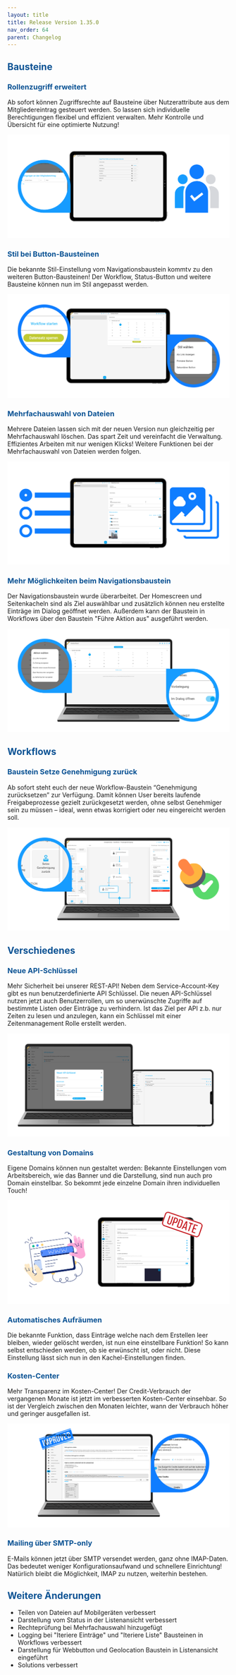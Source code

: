 ```yaml
---
layout: title
title: Release Version 1.35.0
nav_order: 64
parent: Changelog
---
```


## <span style="color:#0b5394">**Bausteine**</span>

### <span style="color:#0b5394">**Rollenzugriff erweitert**</span>

Ab sofort können Zugriffsrechte auf Bausteine über Nutzerattribute aus dem Mitgliedereintrag gesteuert werden. So lassen sich individuelle Berechtigungen flexibel und effizient verwalten. Mehr Kontrolle und Übersicht für eine optimierte Nutzung!

![improved-brick-access](\assets\changelog\1-35\improved-brick-access.png 'improved-brick-access')

### <span style="color:#0b5394">**Stil bei Button-Bausteinen**</span>

Die bekannte Stil-Einstellung vom Navigationsbaustein kommtv zu den weiteren Button-Bausteinen!
Der Workflow, Status-Button und weitere Bausteine können nun im Stil angepasst werden.

![improved-button-style](\assets\changelog\1-35\improved-button-style.png 'improved-button-style')

### <span style="color:#0b5394">**Mehrfachauswahl von Dateien**</span>

Mehrere Dateien lassen sich mit der neuen Version nun gleichzeitig per Mehrfachauswahl löschen.
Das spart Zeit und vereinfacht die Verwaltung.
Effizientes Arbeiten mit nur wenigen Klicks! Weitere Funktionen bei der Mehrfachauswahl von Dateien werden folgen.

![improved-file-selection](\assets\changelog\1-35\improved-file-selection.png 'improved-file-selection')

### <span style="color:#0b5394">**Mehr Möglichkeiten beim Navigationsbaustein**</span>

Der Navigationsbaustein wurde überarbeitet.
Der Homescreen und Seitenkacheln sind als Ziel auswählbar und zusätzlich können neu erstellte Einträge im Dialog geöffnet werden.
Außerdem kann der Baustein in Workflows über den Baustein "Führe Aktion aus" ausgeführt werden.

![improved-navigation-brick](\assets\changelog\1-35\improved-navigation-brick.png 'improved-navigation-brick')

## <span style="color:#0b5394">**Workflows**</span>

### <span style="color:#0b5394">**Baustein Setze Genehmigung zurück**</span>

Ab sofort steht euch der neue Workflow-Baustein “Genehmigung zurücksetzen” zur Verfügung.
Damit können User bereits laufende Freigabeprozesse gezielt zurückgesetzt werden, ohne selbst Genehmiger sein zu müssen – ideal, wenn etwas korrigiert oder neu eingereicht werden soll.

![reset-approval-step](\assets\changelog\1-35\reset-approval-step.png 'reset-approval-step')

## <span style="color:#0b5394">**Verschiedenes**</span>

### <span style="color:#0b5394">**Neue API-Schlüssel**</span>

Mehr Sicherheit bei unserer REST-API! Neben dem Service-Account-Key gibt es nun benutzerdefinierte API Schlüssel.
Die neuen API-Schlüssel nutzen jetzt auch Benutzerrollen, um so unerwünschte Zugriffe auf bestimmte Listen oder Einträge zu verhindern.
Ist das Ziel per API z.b. nur Zeiten zu lesen und anzulegen, kann ein Schlüssel mit einer Zeitenmanagement Rolle erstellt werden.

![new-api-keys](\assets\changelog\1-35\new-api-keys.png 'new-api-keys')

### <span style="color:#0b5394">**Gestaltung von Domains**</span>

Eigene Domains können nun gestaltet werden:
Bekannte Einstellungen vom Arbeitsbereich, wie das Banner und die Darstellung, sind nun auch pro Domain einstellbar.
So bekommt jede einzelne Domain ihren individuellen Touch!

![improved-domain-settings](\assets\changelog\1-35\improved-domain-settings.png 'improved-domain-settings')

### <span style="color:#0b5394">**Automatisches Aufräumen**</span>

Die bekannte Funktion, dass Einträge welche nach dem Erstellen leer bleiben, wieder gelöscht werden, ist nun eine einstellbare Funktion!
So kann selbst entschieden werden, ob sie erwünscht ist, oder nicht.
Diese Einstellung lässt sich nun in den Kachel-Einstellungen finden.

### <span style="color:#0b5394">**Kosten-Center**</span>

Mehr Transparenz im Kosten-Center! Der Credit-Verbrauch der vergangenen Monate ist jetzt im verbesserten Kosten-Center einsehbar. So ist der Vergleich zwischen den Monaten leichter, wann der Verbrauch höher und geringer ausgefallen ist.

![cost-center](\assets\changelog\1-35\cost-center.png 'cost-center')

### <span style="color:#0b5394">**Mailing über SMTP-only**</span>

E-Mails können jetzt über SMTP versendet werden, ganz ohne IMAP-Daten. Das bedeutet weniger Konfigurationsaufwand und schnellere Einrichtung! Natürlich bleibt die Möglichkeit, IMAP zu nutzen, weiterhin bestehen.

## <span style="color:#0b5394">**Weitere Änderungen**</span>

-   Teilen von Dateien auf Mobilgeräten verbessert
-   Darstellung vom Status in der Listenansicht verbessert
-   Rechteprüfung bei Mehrfachauswahl hinzugefügt
-   Logging bei "Iteriere Einträge" und "Iteriere Liste" Bausteinen in Workflows verbessert
-   Darstellung für Webbutton und Geolocation Baustein in Listenansicht eingeführt
-   Solutions verbessert

